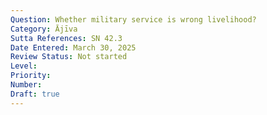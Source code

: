```yaml
---
Question: Whether military service is wrong livelihood?
Category: Ājīva
Sutta References: SN 42.3
Date Entered: March 30, 2025
Review Status: Not started
Level: 
Priority: 
Number: 
Draft: true
---
```

